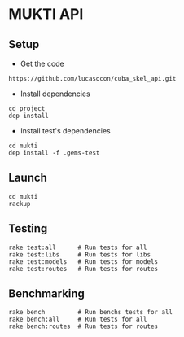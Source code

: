 # MUKTI API

## Setup

  - Get the code

```
https://github.com/lucasocon/cuba_skel_api.git
```

  - Install dependencies

```
cd project
dep install
```

  - Install test's dependencies

```
cd mukti
dep install -f .gems-test
```

## Launch

```
cd mukti
rackup
```

## Testing

```
rake test:all      # Run tests for all
rake test:libs     # Run tests for libs
rake test:models   # Run tests for models
rake test:routes   # Run tests for routes
```

## Benchmarking

```
rake bench         # Run benchs tests for all
rake bench:all     # Run tests for all
rake bench:routes  # Run tests for routes
```

